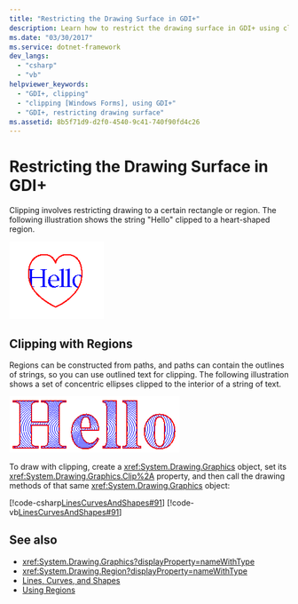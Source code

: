 ```yaml
---
title: "Restricting the Drawing Surface in GDI+"
description: Learn how to restrict the drawing surface in GDI+ using clipping regions in Windows Forms.
ms.date: "03/30/2017"
ms.service: dotnet-framework
dev_langs:
  - "csharp"
  - "vb"
helpviewer_keywords:
  - "GDI+, clipping"
  - "clipping [Windows Forms], using GDI+"
  - "GDI+, restricting drawing surface"
ms.assetid: 8b5f71d9-d2f0-4540-9c41-740f90fd4c26
---
```

# Restricting the Drawing Surface in GDI+

Clipping involves restricting drawing to a certain rectangle or region. The following illustration shows the string "Hello" clipped to a heart-shaped region.

![Screenshot of a heart-shaped region with the text string Hello inside the heart.](./media/aboutgdip02-art30.gif "AboutGdip02_Art30")

## Clipping with Regions

Regions can be constructed from paths, and paths can contain the outlines of strings, so you can use outlined text for clipping. The following illustration shows a set of concentric ellipses clipped to the interior of a string of text.

![Screenshot of the text string Hello with a set of concentric ellipses clipped to the interior of the text.](./media/aboutgdip02-art31.gif "AboutGdip02_Art31")

To draw with clipping, create a <xref:System.Drawing.Graphics> object, set its <xref:System.Drawing.Graphics.Clip%2A> property, and then call the drawing methods of that same <xref:System.Drawing.Graphics> object:

[!code-csharp[LinesCurvesAndShapes#91](~/samples/snippets/csharp/VS_Snippets_Winforms/LinesCurvesAndShapes/CS/Class1.cs#91)]
[!code-vb[LinesCurvesAndShapes#91](~/samples/snippets/visualbasic/VS_Snippets_Winforms/LinesCurvesAndShapes/VB/Class1.vb#91)]

## See also

- <xref:System.Drawing.Graphics?displayProperty=nameWithType>
- <xref:System.Drawing.Region?displayProperty=nameWithType>
- [Lines, Curves, and Shapes](lines-curves-and-shapes.md)
- [Using Regions](using-regions.md)
